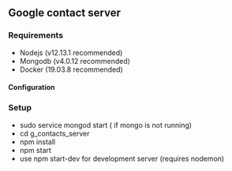 ## Google contact server

### Requirements

- Nodejs (v12.13.1 recommended)
- Mongodb (v4.0.12 recommended)
- Docker (19.03.8 recommended)

#### Configuration


### Setup

- sudo service mongod start ( if mongo is not running)
- cd g_contacts_server
- npm install
- npm start
- use npm start-dev for development server (requires nodemon)

